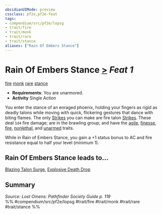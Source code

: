 ```yaml
---
obsidianUIMode: preview
cssclass: pf2e,pf2e-feat
tags:
- compendium/src/pf2e/lopsg
- trait/fire
- trait/monk
- trait/rare
- trait/stance
aliases: ["Rain Of Embers Stance"]
---
```

# Rain Of Embers Stance  [>](/rules/core-rulebook/chapter-9-playing-the-game.md#Actions "Single Action") *Feat 1*  
[fire](/rules/traits/fire.md)  [monk](/rules/traits/monk.md)  [rare](/rules/traits/rare.md)  [stance](/rules/traits/stance.md)  

- **Requirements**: You are unarmored.
- **Activity** Single Action

You enter the stance of an enraged phoenix, holding your fingers as rigid as deadly talons while moving with quick, flickering gestures that dance with biting flames. The only [Strikes](/rules/actions/strike.md) you can make are fire talon [Strikes](/rules/actions/strike.md). These deal `1d4` fire damage; are in the brawling group; and have the [agile](/rules/traits/agile.md), [finesse](/rules/traits/finesse.md), [fire](/rules/traits/fire.md), [nonlethal](/rules/traits/nonlethal.md), and [unarmed](/rules/traits/unarmed.md) traits.

While in Rain of Embers Stance, you gain a +1 status bonus to AC and fire resistance equal to half your level (minimum 1).

## Rain Of Embers Stance leads to...

[Blazing Talon Surge](/compendium/feats/blazing-talon-surge-lopsg.md), [Explosive Death Drop](/compendium/feats/explosive-death-drop-lopsg.md)

## Summary

*Source: Lost Omens: Pathfinder Society Guide p. 119*  
%% #compendium/src/pf2e/lopsg #trait/fire #trait/monk #trait/rare #trait/stance %%